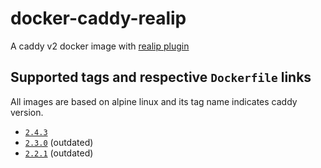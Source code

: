 # docker-caddy-realip

A caddy v2 docker image with [realip plugin](https://github.com/kirsch33/realip)

## Supported tags and respective `Dockerfile` links

All images are based on alpine linux and its tag name indicates caddy version.

* [`2.4.3`](https://github.com/kyori19/docker-caddy-realip/blob/2.4.3/Dockerfile)
* [`2.3.0`](https://github.com/kyori19/docker-caddy-realip/blob/2.3.0/Dockerfile) (outdated)
* [`2.2.1`](https://github.com/kyori19/docker-caddy-realip/blob/2.2.1/Dockerfile) (outdated)
